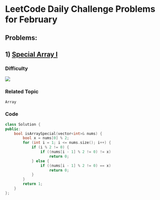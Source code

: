 # LeetCode Daily Challenge Problems for February

## Problems:

## 1)  [Special Array I](https://leetcode.com/problems/special-array-i/description/)

### Difficulty

![](https://img.shields.io/badge/Easy-green?style=for-the-badge)

### Related Topic

`Array`

### Code

```cpp
class Solution {
public:
    bool isArraySpecial(vector<int>& nums) {
        bool x = nums[0] % 2;
        for (int i = 1; i <= nums.size(); i++) {
            if (i % 2 != 0) {
                if ((nums[i - 1] % 2 != 0) != x)
                    return 0;
            } else {
                if ((nums[i - 1] % 2 != 0) == x)
                    return 0;
            }
        }
        return 1;
    }
};
```

